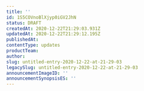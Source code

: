 ```yaml
---
title: ''
id: 1S5COVnoBlXjyp0iGV2JhN
status: DRAFT
createdAt: 2020-12-22T21:29:03.931Z
updatedAt: 2020-12-22T21:29:12.195Z
publishedAt: 
contentType: updates
productTeam: 
author: 
slug: untitled-entry-2020-12-22-at-21-29-03
legacySlug: untitled-entry-2020-12-22-at-21-29-03
announcementImageID: ''
announcementSynopsisES: ''
---
```



